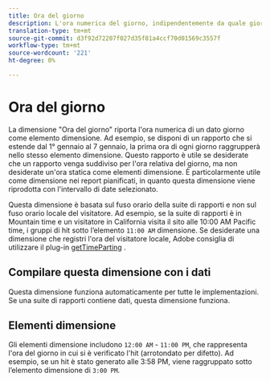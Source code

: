 ```yaml
---
title: Ora del giorno
description: L'ora numerica del giorno, indipendentemente da quale giorno.
translation-type: tm+mt
source-git-commit: d3f92d72207f027d35f81a4ccf70d01569c3557f
workflow-type: tm+mt
source-wordcount: '221'
ht-degree: 0%

---
```



# Ora del giorno

La dimensione &quot;Ora del giorno&quot; riporta l&#39;ora numerica di un dato giorno come elemento dimensione. Ad esempio, se disponi di un rapporto che si estende dal 1° gennaio al 7 gennaio, la prima ora di ogni giorno raggrupperà nello stesso elemento dimensione. Questo rapporto è utile se desiderate che un rapporto venga suddiviso per l&#39;ora relativa del giorno, ma non desiderate un&#39;ora statica come elementi dimensione. È particolarmente utile come dimensione nei report pianificati, in quanto questa dimensione viene riprodotta con l&#39;intervallo di date selezionato.

Questa dimensione è basata sul fuso orario della suite di rapporti e non sul fuso orario locale del visitatore. Ad esempio, se la suite di rapporti è in Mountain time e un visitatore in California visita il sito alle 10:00 AM Pacific time, i gruppi di hit sotto l’elemento `11:00 AM` dimensione. Se desiderate una dimensione che registri l&#39;ora del visitatore locale, Adobe consiglia di utilizzare il plug-in [getTimeParting](/help/implement/vars/plugins/gettimeparting.md) .

## Compilare questa dimensione con i dati

Questa dimensione funziona automaticamente per tutte le implementazioni. Se una suite di rapporti contiene dati, questa dimensione funziona.

## Elementi dimensione

Gli elementi dimensione includono `12:00 AM` - `11:00 PM`, che rappresenta l&#39;ora del giorno in cui si è verificato l&#39;hit (arrotondato per difetto). Ad esempio, se un hit è stato generato alle 3:58 PM, viene raggruppato sotto l’elemento dimensione di `3:00 PM`.
